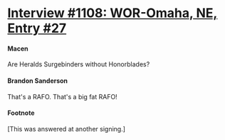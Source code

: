 # [Interview #1108: WOR-Omaha, NE, Entry #27](https://www.theoryland.com/intvmain.php?i=1108#27)

#### Macen

Are Heralds Surgebinders without Honorblades?

#### Brandon Sanderson

That's a RAFO. That's a big fat RAFO!

#### Footnote

[This was answered at another signing.]


